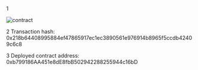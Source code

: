 

1

![contract](https://user-images.githubusercontent.com/36465841/128824350-34c736d4-258d-46a6-8180-d85971fd6a4e.png)


2
Transaction hash: 0x218b64408995884ef47865917ec1ec3890561e976914b8965f5ccdb42409c6c8




3
Deployed contract address: 0xb799186AA451e8dE8fbB502942288255944c16bD
